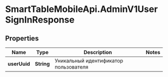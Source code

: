# SmartTableMobileApi.AdminV1UserSignInResponse

## Properties

Name | Type | Description | Notes
------------ | ------------- | ------------- | -------------
**userUuid** | **String** | Уникальный идентификатор пользователя | 


